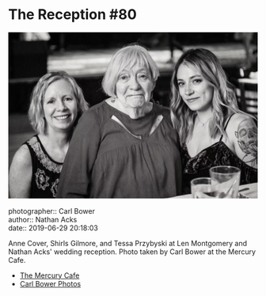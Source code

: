 # The Reception #80

![Anne Cover, Shirls Gilmore, and Tessa Przybyski](assets/2019-06-29-set-3-the-reception-80.webp)

photographer:: Carl Bower  
author:: Nathan Acks  
date:: 2019-06-29 20:18:03

Anne Cover, Shirls Gilmore, and Tessa Przybyski at Len Montgomery and Nathan Acks' wedding reception. Photo taken by Carl Bower at the Mercury Cafe.

* [The Mercury Cafe](http://mercurycafe.com)
* [Carl Bower Photos](https://carlbowerphotos.com)
